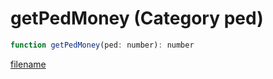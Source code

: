 # getPedMoney (Category ped)

```js
function getPedMoney(ped: number): number
```

[filename](getPedMoney_m.md ':include')